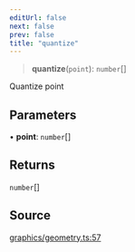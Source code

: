 ```yaml
---
editUrl: false
next: false
prev: false
title: "quantize"
---
```


> **quantize**(`point`): `number`[]

Quantize point

## Parameters

• **point**: `number`[]

## Returns

`number`[]

## Source

[graphics/geometry.ts:57](https://github.com/dgmjs/dgmjs/blob/c296d113d513e412f08f9016159ca40d11e704cd/packages/core/src/graphics/geometry.ts#L57)
